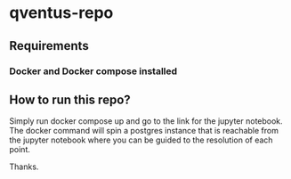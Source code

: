 # qventus-repo

## Requirements
### Docker and Docker compose installed

## How to run this repo?
Simply run docker compose up and go to the link for the jupyter notebook.
The docker command will spin a postgres instance that is reachable from the jupyter notebook where you can be guided to the resolution of each point.

Thanks.